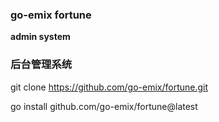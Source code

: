 ### go-emix fortune

**admin system**

### 后台管理系统

git clone https://github.com/go-emix/fortune.git

go install github.com/go-emix/fortune@latest